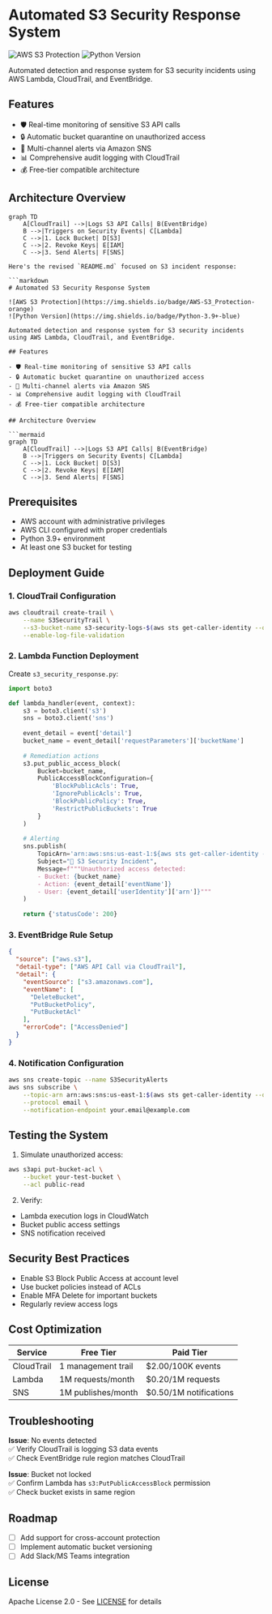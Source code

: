 # Automated S3 Security Response System

![AWS S3 Protection](https://img.shields.io/badge/AWS-S3_Protection-orange)
![Python Version](https://img.shields.io/badge/Python-3.9+-blue)

Automated detection and response system for S3 security incidents using AWS Lambda, CloudTrail, and EventBridge.

## Features

- 🛡️ Real-time monitoring of sensitive S3 API calls
- 🔒 Automatic bucket quarantine on unauthorized access
- 📨 Multi-channel alerts via Amazon SNS
- 📊 Comprehensive audit logging with CloudTrail
- 💰 Free-tier compatible architecture

## Architecture Overview

```mermaid
graph TD
    A[CloudTrail] -->|Logs S3 API Calls| B(EventBridge)
    B -->|Triggers on Security Events| C[Lambda]
    C -->|1. Lock Bucket| D[S3]
    C -->|2. Revoke Keys| E[IAM]
    C -->|3. Send Alerts| F[SNS]

Here's the revised `README.md` focused on S3 incident response:

```markdown
# Automated S3 Security Response System

![AWS S3 Protection](https://img.shields.io/badge/AWS-S3_Protection-orange)
![Python Version](https://img.shields.io/badge/Python-3.9+-blue)

Automated detection and response system for S3 security incidents using AWS Lambda, CloudTrail, and EventBridge.

## Features

- 🛡️ Real-time monitoring of sensitive S3 API calls
- 🔒 Automatic bucket quarantine on unauthorized access
- 📨 Multi-channel alerts via Amazon SNS
- 📊 Comprehensive audit logging with CloudTrail
- 💰 Free-tier compatible architecture

## Architecture Overview

```mermaid
graph TD
    A[CloudTrail] -->|Logs S3 API Calls| B(EventBridge)
    B -->|Triggers on Security Events| C[Lambda]
    C -->|1. Lock Bucket| D[S3]
    C -->|2. Revoke Keys| E[IAM]
    C -->|3. Send Alerts| F[SNS]
```



















## Prerequisites

- AWS account with administrative privileges
- AWS CLI configured with proper credentials
- Python 3.9+ environment
- At least one S3 bucket for testing

## Deployment Guide

### 1. CloudTrail Configuration
```bash
aws cloudtrail create-trail \
    --name S3SecurityTrail \
    --s3-bucket-name s3-security-logs-$(aws sts get-caller-identity --query Account --output text) \
    --enable-log-file-validation
```

### 2. Lambda Function Deployment
Create `s3_security_response.py`:
```python
import boto3

def lambda_handler(event, context):
    s3 = boto3.client('s3')
    sns = boto3.client('sns')
    
    event_detail = event['detail']
    bucket_name = event_detail['requestParameters']['bucketName']
    
    # Remediation actions
    s3.put_public_access_block(
        Bucket=bucket_name,
        PublicAccessBlockConfiguration={
            'BlockPublicAcls': True,
            'IgnorePublicAcls': True,
            'BlockPublicPolicy': True,
            'RestrictPublicBuckets': True
        }
    )
    
    # Alerting
    sns.publish(
        TopicArn='arn:aws:sns:us-east-1:${aws sts get-caller-identity --query Account --output text}:S3SecurityAlerts',
        Subject="🚨 S3 Security Incident",
        Message=f"""Unauthorized access detected:
        - Bucket: {bucket_name}
        - Action: {event_detail['eventName']}
        - User: {event_detail['userIdentity']['arn']}"""
    )
    
    return {'statusCode': 200}
```

### 3. EventBridge Rule Setup
```json
{
  "source": ["aws.s3"],
  "detail-type": ["AWS API Call via CloudTrail"],
  "detail": {
    "eventSource": ["s3.amazonaws.com"],
    "eventName": [
      "DeleteBucket",
      "PutBucketPolicy",
      "PutBucketAcl"
    ],
    "errorCode": ["AccessDenied"]
  }
}
```

### 4. Notification Configuration
```bash
aws sns create-topic --name S3SecurityAlerts
aws sns subscribe \
    --topic-arn arn:aws:sns:us-east-1:$(aws sts get-caller-identity --query Account --output text):S3SecurityAlerts \
    --protocol email \
    --notification-endpoint your.email@example.com
```

## Testing the System

1. Simulate unauthorized access:
```bash
aws s3api put-bucket-acl \
    --bucket your-test-bucket \
    --acl public-read
```

2. Verify:
- Lambda execution logs in CloudWatch
- Bucket public access settings
- SNS notification received

## Security Best Practices

- Enable S3 Block Public Access at account level
- Use bucket policies instead of ACLs
- Enable MFA Delete for important buckets
- Regularly review access logs

## Cost Optimization

| Service       | Free Tier                | Paid Tier               |
|---------------|--------------------------|-------------------------|
| CloudTrail    | 1 management trail       | $2.00/100K events       |
| Lambda        | 1M requests/month        | $0.20/1M requests       |
| SNS           | 1M publishes/month       | $0.50/1M notifications  |

## Troubleshooting

**Issue**: No events detected  
✅ Verify CloudTrail is logging S3 data events  
✅ Check EventBridge rule region matches CloudTrail  

**Issue**: Bucket not locked  
✅ Confirm Lambda has `s3:PutPublicAccessBlock` permission  
✅ Check bucket exists in same region  

## Roadmap

- [ ] Add support for cross-account protection
- [ ] Implement automatic bucket versioning
- [ ] Add Slack/MS Teams integration

## License

Apache License 2.0 - See [LICENSE](LICENSE) for details
```

